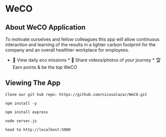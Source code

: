 # WeCO

## About WeCO Application
To motivate ourselves and fellow colleagues this app will allow continuous interaction and learning of the results in a lighter carbon footprint for the company and an overall healthier workplace for employees. 

* 📑 View daily eco missions * 📸 Share videos/photos of your journey * 🏆 Earn points & be the top WeCO

## Viewing The App
```
Clone our git hub repo: https://github.com/nicasalazar/WeCO.git
```
```
npm install -y
```
```
npm install express
```
```
node server.js
```
```
head to http://localhost:5000
```

